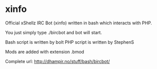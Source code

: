 # xinfo
Official xShellz IRC Bot (xinfo) written in bash which interacts with PHP.

You just simply type ./bircbot and bot will start.

Bash script is written by bolt
PHP script is written by StephenS

Mods are added with extension .bmod

Complete url: http://dhampir.no/stuff/bash/bircbot/
